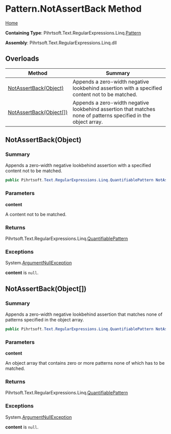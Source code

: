 # Pattern\.NotAssertBack Method

[Home](../../../../../../README.md)

**Containing Type**: Pihrtsoft\.Text\.RegularExpressions\.Linq\.[Pattern](../README.md)

**Assembly**: Pihrtsoft\.Text\.RegularExpressions\.Linq\.dll

## Overloads

| Method | Summary |
| ------ | ------- |
| [NotAssertBack(Object)](#Pihrtsoft_Text_RegularExpressions_Linq_Pattern_NotAssertBack_System_Object_) | Appends a zero\-width negative lookbehind assertion with a specified content not to be matched\. |
| [NotAssertBack(Object\[\])](#Pihrtsoft_Text_RegularExpressions_Linq_Pattern_NotAssertBack_System_Object___) | Appends a zero\-width negative lookbehind assertion that matches none of patterns specified in the object array\. |

## NotAssertBack\(Object\) <a name="Pihrtsoft_Text_RegularExpressions_Linq_Pattern_NotAssertBack_System_Object_"></a>

### Summary

Appends a zero\-width negative lookbehind assertion with a specified content not to be matched\.

```csharp
public Pihrtsoft.Text.RegularExpressions.Linq.QuantifiablePattern NotAssertBack(object content)
```

### Parameters

**content**

A content not to be matched\.

### Returns

Pihrtsoft\.Text\.RegularExpressions\.Linq\.[QuantifiablePattern](../../QuantifiablePattern/README.md)

### Exceptions

System\.[ArgumentNullException](https://docs.microsoft.com/en-us/dotnet/api/system.argumentnullexception)

**content** is `null`\.

## NotAssertBack\(Object\[\]\) <a name="Pihrtsoft_Text_RegularExpressions_Linq_Pattern_NotAssertBack_System_Object___"></a>

### Summary

Appends a zero\-width negative lookbehind assertion that matches none of patterns specified in the object array\.

```csharp
public Pihrtsoft.Text.RegularExpressions.Linq.QuantifiablePattern NotAssertBack(params object[] content)
```

### Parameters

**content**

An object array that contains zero or more patterns none of which has to be matched\.

### Returns

Pihrtsoft\.Text\.RegularExpressions\.Linq\.[QuantifiablePattern](../../QuantifiablePattern/README.md)

### Exceptions

System\.[ArgumentNullException](https://docs.microsoft.com/en-us/dotnet/api/system.argumentnullexception)

**content** is `null`\.

